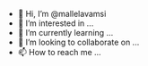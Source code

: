 - 👋 Hi, I’m @mallelavamsi
- 👀 I’m interested in ...
- 🌱 I’m currently learning ...
- 💞️ I’m looking to collaborate on ...
- 📫 How to reach me ...

<!---
mallelavamsi/mallelavamsi is a ✨ special ✨ repository because its `README.md` (this file) appears on your GitHub profile.
You can click the Preview link to take a look at your changes.
--->
